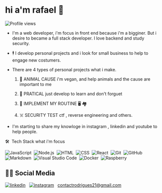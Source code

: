 
# hi a'm rafael 🤙 

<p align="left"> <img src="https://komarev.com/ghpvc/?username=RafaelContact&color=yellow" alt="Profile views" /> </p>

- I'm a web developer, i'm focus in front end because i'm a bigginer. But i desire to became a full stack developer. I love backend and study security.

- 🕴️ I develop personal projects and i look for small business to help to engage new costumers. 

- There are 4 types of personal projects what i make.

  1. 🦭  ANIMAL CAUSE i'm vegan, and help animals and the cause are important to me
 
  2. 🤖  PRATICAL just develop to learn and don't forguet
 
  3. 🚴  IMPLEMENT MY ROUTINE 🖥️ 🏘️
 
  4. ☠️ SECURITY TEST ctf , reverse engineering  and others.


- I'm starting to share my knowloge in instagram , linkedin and youtube to help people.

🛠 &nbsp;Tech Stack what i'm focus

![JavaScript](https://img.shields.io/badge/-JavaScript-05122A?style=flat&logo=javascript)&nbsp;
![Node.js](https://img.shields.io/badge/-Node.js-05122A?style=flat&logo=node.js)&nbsp;
![HTML](https://img.shields.io/badge/-HTML-05122A?style=flat&logo=HTML5)&nbsp;
![CSS](https://img.shields.io/badge/-CSS-05122A?style=flat&logo=CSS3&logoColor=1572B6)&nbsp;
![React](https://img.shields.io/badge/-React-05122A?style=flat&logo=react)&nbsp;
![Git](https://img.shields.io/badge/-Git-05122A?style=flat&logo=git)&nbsp;
![GitHub](https://img.shields.io/badge/-GitHub-05122A?style=flat&logo=github)&nbsp;
![Markdown](https://img.shields.io/badge/-Markdown-05122A?style=flat&logo=markdown)&nbsp;
![Visual Studio Code](https://img.shields.io/badge/-Visual%20Studio%20Code-05122A?style=flat&logo=visual-studio-code&logoColor=007ACC)&nbsp;
![Docker](https://img.shields.io/badge/-Docker-05122A?style=flat&logo=docker)&nbsp;
![Raspberry](https://img.shields.io/badge/-RaspberryPi-05122A?style=flat&logo=RaspberryPi)&nbsp;
<!-- teste trocar o =tech para achar o shild -->

## 🧑‍🚀 Social Media

[![linkedin](https://img.shields.io/badge/LinkedIn-0077B5?style=for-the-badge&logo=linkedin&logoColor=white)](https://www.linkedin.com/in/rafael-rodrigues-1b2981129/)&nbsp;&nbsp;
[![instagram](https://img.shields.io/badge/Instagram-E4405F?style=for-the-badge&logo=instagram&logoColor=white)](https://www.instagram.com/rafinhadev/)&nbsp;&nbsp;
[contactrodrigues21@gmail.com](mailto:contactrodrigues21@gmail.com)&nbsp;
